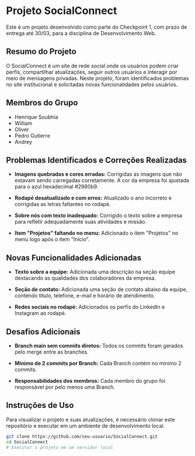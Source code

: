# Projeto SocialConnect

Este é um projeto desenvolvido como parte do Checkpoint 1, com prazo de entrega até 30/03, para a disciplina de Desenvolvimento Web.

## Resumo do Projeto

O SocialConnect é um site de rede social onde os usuários podem criar perfis, compartilhar atualizações, seguir outros usuários e interagir por meio de mensagens privadas. Neste projeto, foram identificados problemas no site institucional e solicitadas novas funcionalidades pelos usuários.

## Membros do Grupo

- Henrique Soubhia
- William
- Oliver
- Pedro Gutierre
- Andrey

## Problemas Identificados e Correções Realizadas

- **Imagens quebradas e cores erradas:** Corrigidas as imagens que não estavam sendo carregadas corretamente. A cor da empresa foi ajustada para o azul hexadecimal #2980b9.

- **Rodapé desatualizado e com erros:** Atualizado o ano incorreto e corrigidas as letras faltantes no rodapé.

- **Sobre nós com texto inadequado:** Corrigido o texto sobre a empresa para refletir adequadamente suas atividades e missão.

- **Item "Projetos" faltando no menu:** Adicionado o item "Projetos" no menu logo após o item "Início".

## Novas Funcionalidades Adicionadas

- **Texto sobre a equipe:** Adicionada uma descrição na seção equipe destacando as qualidades dos colaboradores da empresa.

- **Seção de contato:** Adicionada uma seção de contato abaixo da equipe, contendo título, telefone, e-mail e horário de atendimento.

- **Redes sociais no rodapé:** Adicionados os perfis do LinkedIn e Instagram ao rodapé.

## Desafios Adicionais

- **Branch main sem commits diretos:** Todos os commits foram gerados pelo merge entre as branches. 

- **Mínimo de 2 commits por Branch:** Cada Branch contém no mínimo 2 commits.

- **Responsabilidades dos membros:** Cada membro do grupo foi responsável por pelo menos uma Branch.

## Instruções de Uso

Para visualizar o projeto e suas atualizações, é necessário clonar este repositório e executar em um ambiente de desenvolvimento local.

```bash
git clone https://github.com/seu-usuario/SocialConnect.git
cd SocialConnect
# Executar o projeto em um servidor local
